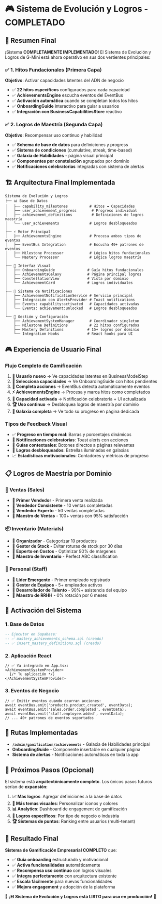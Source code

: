 # 🎮 Sistema de Evolución y Logros - COMPLETADO

## 🎯 Resumen Final

¡Sistema **COMPLETAMENTE IMPLEMENTADO**! El Sistema de Evolución y Logros de G-Mini está ahora operativo en sus dos vertientes principales:

### ✅ **1. Hitos Fundacionales** (Primera Capa)
**Objetivo**: Activar capacidades latentes del ADN de negocio

- ✅ **22 hitos específicos** configurados para cada capacidad
- ✅ **AchievementsEngine** escucha eventos del EventBus
- ✅ **Activación automática** cuando se completan todos los hitos
- ✅ **OnboardingGuide** interactivo para guiar a usuarios
- ✅ **Integración con BusinessCapabilitiesStore** reactivo

### ✅ **2. Logros de Maestría** (Segunda Capa)
**Objetivo**: Recompensar uso continuo y habilidad

- ✅ **Schema de base de datos** para definiciones y progress
- ✅ **Sistema de condiciones** (cumulative, streak, time-based)
- ✅ **Galaxia de Habilidades** - página visual principal
- ✅ **Componentes por constelación** agrupados por dominio
- ✅ **Notificaciones celebratorias** integradas con sistema de alertas

## 🏗️ Arquitectura Final Implementada

```
Sistema de Evolución y Logros
├── 📊 Base de Datos
│   ├── capability_milestones          # Hitos ↔ Capacidades
│   ├── user_achievement_progress       # Progreso individual
│   ├── achievement_definitions         # Definiciones de logros maestría
│   └── user_achievements              # Logros desbloqueados
│
├── ⚡ Motor Principal
│   ├── AchievementsEngine             # Procesa ambos tipos de eventos
│   ├── EventBus Integration           # Escucha 40+ patrones de eventos
│   ├── Milestone Processor            # Lógica hitos fundacionales
│   └── Mastery Processor              # Lógica logros maestría
│
├── 🎨 Interfaz Visual
│   ├── OnboardingGuide               # Guía hitos fundacionales
│   ├── AchievementsGalaxy            # Página principal logros
│   ├── ConstellationView             # Vista por dominio
│   └── AchievementCard               # Logros individuales
│
├── 🔔 Sistema de Notificaciones
│   ├── AchievementNotificationService # Servicio principal
│   ├── Integración con AlertsProvider # Toast notifications
│   ├── Events: capability:activated   # Capacidades activadas
│   └── Events: achievement:unlocked   # Logros desbloqueados
│
└── 🔧 Gestión y Configuración
    ├── AchievementSystemManager       # Coordinador singleton
    ├── Milestone Definitions          # 22 hitos configurados
    ├── Mastery Definitions           # 15+ logros por dominio
    └── Integration Hooks             # React hooks para UI
```

## 🎮 Experiencia de Usuario Final

### **Flujo Completo de Gamificación**

1. **👤 Usuario nuevo** → Ve capacidades latentes en BusinessModelStep
2. **🎯 Selecciona capacidades** → Ve OnboardingGuide con hitos pendientes
3. **📝 Completa acciones** → EventBus detecta automáticamente eventos
4. **⚡ AchievementsEngine** → Procesa y marca hitos como completados
5. **🎉 Capacidad activada** → Notificación celebratoria + UI actualizada
6. **🏆 Uso continuo** → Desbloquea logros de maestría por dominio
7. **🌟 Galaxia completa** → Ve todo su progreso en página dedicada

### **Tipos de Feedback Visual**

- ✅ **Progreso en tiempo real**: Barras y porcentajes dinámicos
- 🎊 **Notificaciones celebratorias**: Toast alerts con acciones
- 🎯 **Guías contextuales**: Botones directos a páginas relevantes
- 🏅 **Logros desbloqueados**: Estrellas iluminadas en galaxias
- 📈 **Estadísticas motivacionales**: Contadores y métricas de progreso

## 📋 Logros de Maestría por Dominio

### 🛒 **Ventas (Sales)**
- 🥉 **Primer Vendedor** - Primera venta realizada
- 🥈 **Vendedor Consistente** - 10 ventas completadas  
- 🥇 **Vendedor Experto** - 50 ventas completadas
- 💎 **Maestro de Ventas** - 100+ ventas con 95% satisfacción

### 📦 **Inventario (Materials)**
- 🥉 **Organizador** - Categorizar 10 productos
- 🥈 **Gestor de Stock** - Evitar roturas de stock por 30 días
- 🥇 **Experto en Costos** - Optimizar 90% de márgenes
- 💎 **Maestro de Inventario** - Perfect ABC classification

### 👥 **Personal (Staff)**
- 🥉 **Líder Emergente** - Primer empleado registrado
- 🥈 **Gestor de Equipos** - 5+ empleados activos
- 🥇 **Desarrollador de Talento** - 90%+ asistencia del equipo
- 💎 **Maestro de RRHH** - 0% rotación por 6 meses

## 🔧 Activación del Sistema

### **1. Base de Datos**
```sql
-- Ejecutar en Supabase:
-- ✅ mastery_achievements_schema.sql (creado)
-- ✅ insert_mastery_definitions.sql (creado)
```

### **2. Aplicación React**
```tsx
// ✅ Ya integrado en App.tsx:
<AchievementSystemProvider>
  {/* Tu aplicación */}
</AchievementSystemProvider>
```

### **3. Eventos de Negocio**
```tsx
// ✅ Emitir eventos cuando ocurran acciones:
await eventBus.emit('products.product.created', eventData);
await eventBus.emit('sales.order.completed', eventData);
await eventBus.emit('staff.employee.added', eventData);
// ... 40+ patrones de eventos soportados
```

## 🎯 Rutas Implementadas

- **`/admin/gamification/achievements`** - Galaxia de Habilidades principal
- **OnboardingGuide** - Componente insertable en cualquier página
- **Sistema de alertas** - Notificaciones automáticas en toda la app

## 🚀 Próximos Pasos (Opcional)

El sistema está **arquitectónicamente completo**. Los únicos pasos futuros serían de **expansión**:

1. **📈 Más logros**: Agregar definiciones a la base de datos
2. **🎨 Más temas visuales**: Personalizar iconos y colores
3. **📊 Analytics**: Dashboard de engagement de gamificación
4. **🎯 Logros específicos**: Por tipo de negocio o industria
5. **🏆 Sistemas de puntos**: Ranking entre usuarios (multi-tenant)

## 🎉 Resultado Final

**Sistema de Gamificación Empresarial COMPLETO** que:

- ✅ **Guía onboarding** estructurado y motivacional
- ✅ **Activa funcionalidades** automáticamente
- ✅ **Recompensa uso continuo** con logros visuales  
- ✅ **Integra perfectamente** con arquitectura existente
- ✅ **Escala fácilmente** para nuevas funcionalidades
- ✅ **Mejora engagement** y adopción de la plataforma

🎊 **¡El Sistema de Evolución y Logros está LISTO para uso en producción!** 🎊